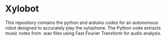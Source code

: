 # Xylobot

This repository contains the python and arduino codes for an autonomous robot designed to accurately play the xylophone. The Python code extracts music notes from .wav files using Fast Fourier Transform for audio analysis.
